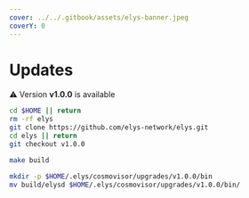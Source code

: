 ```yaml
---
cover: ../../.gitbook/assets/elys-banner.jpeg
coverY: 0
---
```


# Updates

⚠️ Version **v1.0.0** is available

```bash
cd $HOME || return
rm -rf elys
git clone https://github.com/elys-network/elys.git
cd elys || return
git checkout v1.0.0

make build

mkdir -p $HOME/.elys/cosmovisor/upgrades/v1.0.0/bin
mv build/elysd $HOME/.elys/cosmovisor/upgrades/v1.0.0/bin/
```
